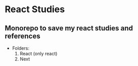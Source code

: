 # React Studies

## Monorepo to save my react studies and references

- Folders:
  1. React (only react)
  2. Next
